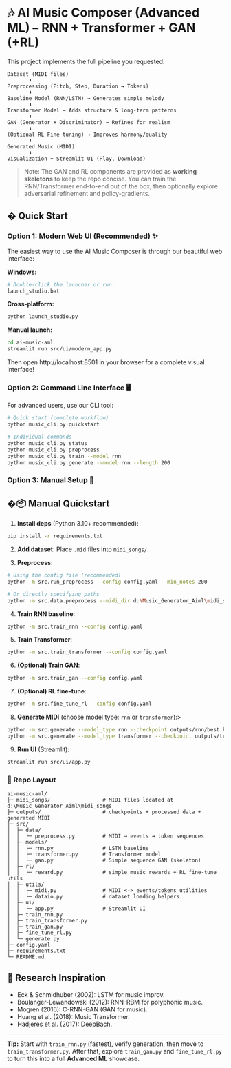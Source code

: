 # 🎶 AI Music Composer (Advanced ML) – RNN + Transformer + GAN (+RL)

This project implements the full pipeline you requested:

```
Dataset (MIDI files)
       ⬇
Preprocessing (Pitch, Step, Duration → Tokens)
       ⬇
Baseline Model (RNN/LSTM) → Generates simple melody
       ⬇
Transformer Model → Adds structure & long-term patterns
       ⬇
GAN (Generator + Discriminator) → Refines for realism
       ⬇
(Optional RL Fine-tuning) → Improves harmony/quality
       ⬇
Generated Music (MIDI)
       ⬇
Visualization + Streamlit UI (Play, Download)
```

> Note: The GAN and RL components are provided as **working skeletons** to keep the repo concise. You can train the RNN/Transformer end-to-end out of the box, then optionally explore adversarial refinement and policy-gradients.

## � Quick Start

### Option 1: Modern Web UI (Recommended) ✨

The easiest way to use the AI Music Composer is through our beautiful web interface:

**Windows:**
```bash
# Double-click the launcher or run:
launch_studio.bat
```

**Cross-platform:**
```bash
python launch_studio.py
```

**Manual launch:**
```bash
cd ai-music-aml
streamlit run src/ui/modern_app.py
```

Then open http://localhost:8501 in your browser for a complete visual interface!

### Option 2: Command Line Interface 🖥️

For advanced users, use our CLI tool:

```bash
# Quick start (complete workflow)
python music_cli.py quickstart

# Individual commands
python music_cli.py status
python music_cli.py preprocess
python music_cli.py train --model rnn
python music_cli.py generate --model rnn --length 200
```

### Option 3: Manual Setup 🔧

## �📦 Manual Quickstart

1) **Install deps** (Python 3.10+ recommended):
```bash
pip install -r requirements.txt
```

2) **Add dataset**: Place `.mid` files into `midi_songs/`.

3) **Preprocess**:
```bash
# Using the config file (recommended)
python -m src.run_preprocess --config config.yaml --min_notes 200

# Or directly specifying paths
python -m src.data.preprocess --midi_dir d:\Music_Generator_Aiml\midi_songs --out_dir outputs --min_notes 200
```

4) **Train RNN baseline**:
```bash
python -m src.train_rnn --config config.yaml
```

5) **Train Transformer**:
```bash
python -m src.train_transformer --config config.yaml
```

6) **(Optional) Train GAN**:
```bash
python -m src.train_gan --config config.yaml
```

7) **(Optional) RL fine-tune**:
```bash
python -m src.fine_tune_rl --config config.yaml
```

8) **Generate MIDI** (choose model type: `rnn` or `transformer`):>
```bash
python -m src.generate --model_type rnn --checkpoint outputs/rnn/best.keras --out outputs/generated_rnn.mid
python -m src.generate --model_type transformer --checkpoint outputs/transformer/best.keras --out outputs/generated_transformer.mid
```

9) **Run UI** (Streamlit):
```bash
streamlit run src/ui/app.py
```

### 📁 Repo Layout
```
ai-music-aml/
├─ midi_songs/                 # MIDI files located at d:\Music_Generator_Aiml\midi_songs
├─ outputs/                    # checkpoints + processed data + generated MIDI
├─ src/
│  ├─ data/
│  │  └─ preprocess.py         # MIDI → events → token sequences
│  ├─ models/
│  │  ├─ rnn.py                # LSTM baseline
│  │  ├─ transformer.py        # Transformer model
│  │  └─ gan.py                # Simple sequence GAN (skeleton)
│  ├─ rl/
│  │  └─ reward.py             # simple music rewards + RL fine-tune utils
│  ├─ utils/
│  │  ├─ midi.py               # MIDI <-> events/tokens utilities
│  │  └─ dataio.py             # dataset loading helpers
│  ├─ ui/
│  │  └─ app.py                # Streamlit UI
│  ├─ train_rnn.py
│  ├─ train_transformer.py
│  ├─ train_gan.py
│  ├─ fine_tune_rl.py
│  └─ generate.py
├─ config.yaml
├─ requirements.txt
└─ README.md
```

## 🔬 Research Inspiration
- Eck & Schmidhuber (2002): LSTM for music improv.
- Boulanger-Lewandowski (2012): RNN-RBM for polyphonic music.
- Mogren (2016): C-RNN-GAN (GAN for music).
- Huang et al. (2018): Music Transformer.
- Hadjeres et al. (2017): DeepBach.

---

**Tip:** Start with `train_rnn.py` (fastest), verify generation, then move to `train_transformer.py`. After that, explore `train_gan.py` and `fine_tune_rl.py` to turn this into a full **Advanced ML** showcase.
